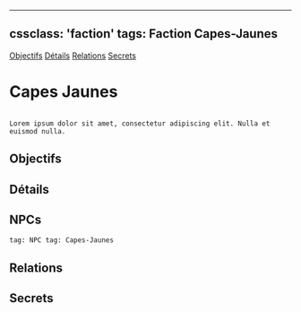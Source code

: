 
---
cssclass: 'faction'
tags: Faction Capes-Jaunes
---
<span class="nav">[Objectifs](#Objectifs) [Détails](#Détails) [Relations](#Relations) [Secrets](#Secrets)</span>

# Capes Jaunes
```ad-desc

Lorem ipsum dolor sit amet, consectetur adipiscing elit. Nulla et euismod nulla.
```

## Objectifs

## Détails

## NPCs
```query
tag: NPC tag: Capes-Jaunes
```

## Relations

## Secrets